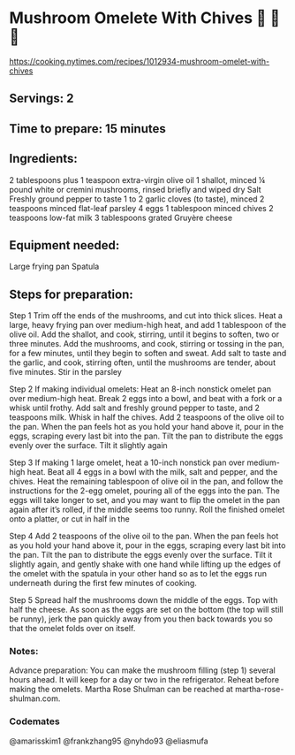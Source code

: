 # Mushroom Omelete With Chives 🍄 🍳 🌿
https://cooking.nytimes.com/recipes/1012934-mushroom-omelet-with-chives

## Servings: 2

## Time to prepare: 15 minutes

## Ingredients:
2 tablespoons plus 1 teaspoon extra-virgin olive oil
1 shallot, minced
¼ pound white or cremini mushrooms, rinsed briefly and wiped dry
Salt
Freshly ground pepper to taste
1 to 2 garlic cloves (to taste), minced
2 teaspoons minced flat-leaf parsley
4 eggs
1 tablespoon minced chives
2 teaspoons low-fat milk
3 tablespoons grated Gruyère cheese


## Equipment needed:
Large frying pan
Spatula


## Steps for preparation:
Step 1
Trim off the ends of the mushrooms, and cut into thick slices. Heat a large, heavy frying pan over medium-high heat, and add 1 tablespoon of the olive oil. Add the shallot, and cook, stirring, until it begins to soften, two or three minutes. Add the mushrooms, and cook, stirring or tossing in the pan, for a few minutes, until they begin to soften and sweat. Add salt to taste and the garlic, and cook, stirring often, until the mushrooms are tender, about five minutes. Stir in the parsley

Step 2
If making individual omelets: Heat an 8-inch nonstick omelet pan over medium-high heat. Break 2 eggs into a bowl, and beat with a fork or a whisk until frothy. Add salt and freshly ground pepper to taste, and 2 teaspoons milk. Whisk in half the chives. Add 2 teaspoons of the olive oil to the pan. When the pan feels hot as you hold your hand above it, pour in the eggs, scraping every last bit into the pan. Tilt the pan to distribute the eggs evenly over the surface. Tilt it slightly again

Step 3
If making 1 large omelet, heat a 10-inch nonstick pan over medium-high heat. Beat all 4 eggs in a bowl with the milk, salt and pepper, and the chives. Heat the remaining tablespoon of olive oil in the pan, and follow the instructions for the 2-egg omelet, pouring all of the eggs into the pan. The eggs will take longer to set, and you may want to flip the omelet in the pan again after it’s rolled, if the middle seems too runny. Roll the finished omelet onto a platter, or cut in half in the

Step 4
Add 2 teaspoons of the olive oil to the pan. When the pan feels hot as you hold your hand above it, pour in the eggs, scraping every last bit into the pan. Tilt the pan to distribute the eggs evenly over the surface. Tilt it slightly again, and gently shake with one hand while lifting up the edges of the omelet with the spatula in your other hand so as to let the eggs run underneath during the first few minutes of cooking.

Step 5
Spread half the mushrooms down the middle of the eggs. Top with half the cheese. As soon as the eggs are set on the bottom (the top will still be runny), jerk the pan quickly away from you then back towards you so that the omelet folds over on itself. 

### Notes:
Advance preparation: You can make the mushroom filling (step 1) several hours ahead. It will keep for a day or two in the refrigerator. Reheat before making the omelets. Martha Rose Shulman can be reached at martha-rose-shulman.com.



### Codemates #
@amarisskim1 @frankzhang95 @nyhdo93 @eliasmufa
